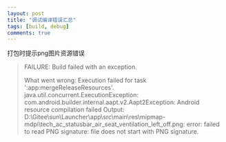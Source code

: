 ```yaml
---
layout: post
title: "调试编译错误汇总"
tags: [build, debug]
comments: true
---
```


打包时提示png图片资源错误

> FAILURE: Build failed with an exception.
> 
> What went wrong:
> Execution failed for task ':app:mergeReleaseResources'.
> java.util.concurrent.ExecutionException: com.android.builder.internal.aapt.v2.Aapt2Exception: Android resource compilation failed
  > Output:  D:\Gitee\sun\Launcher\app\src\main\res\mipmap-mdpi\tech_ac_statusbar_air_seat_ventilation_left_off.png: error: failed to read PNG signature: file does not start with PNG signature.